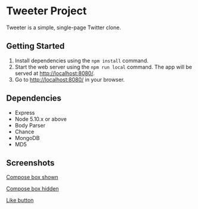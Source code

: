 # Tweeter Project

Tweeter is a simple, single-page Twitter clone.

## Getting Started

1. Install dependencies using the `npm install` command.
1. Start the web server using the `npm run local` command. The app will be served at <http://localhost:8080/>.
1. Go to <http://localhost:8080/> in your browser.

## Dependencies

- Express
- Node 5.10.x or above
- Body Parser
- Chance
- MongoDB
- MD5

## Screenshots
[Compose box shown](https://github.com/j-dowell/tweeter/blob/master/docs/Compose%20Button%20Toggled.png?raw=true)

[Compose box hidden](https://github.com/j-dowell/tweeter/blob/master/docs/Homepage.png?raw=true)

[Like button](https://github.com/j-dowell/tweeter/blob/master/docs/Like%20Button.png)